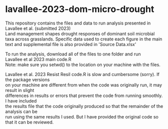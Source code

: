 # lavallee-2023-dom-micro-drought  
This repository contains the files and data to run analysis presented in   
Lavallee et al. (submitted 2023)  
Land management shapes drought responses of dominant soil microbial taxa across grasslands. Specific data used to create each figure in the main text and supplemental file is also provided in 'Source Data.xlsx'

To run the analysis, download all of the files to one folder and run  
Lavallee et al 2023 main code.R  
Note: make sure you setwd() to the location on your machine with the files.  

Lavallee et al. 2023 Resist Resil code.R is slow and cumbersome (sorry). If the package versions  
on your machine are different from when the code was originally run, it may result in slight  
differences in results or errors that prevent the code from running smoothly. I have included  
the results file that the code originally produced so that the remainder of the analysis can be  
run using the same results I used. But I have provided the original code so that it can be reviewed.
